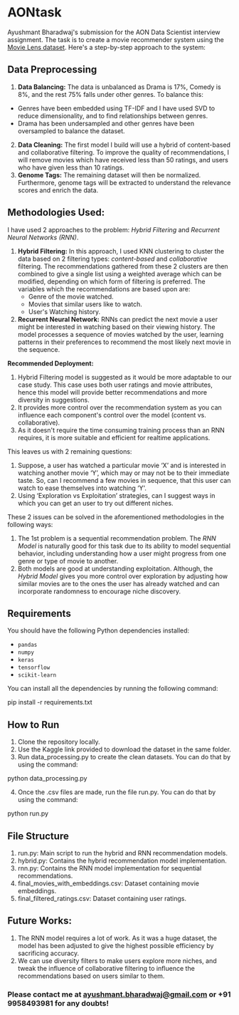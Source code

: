 # AONtask
Ayushmant Bharadwaj's submission for the AON Data Scientist interview assignment. The task is to create a movie recommender system using the [Movie Lens dataset](https://www.kaggle.com/datasets/grouplens/movielens-20m-dataset?resource=download). Here's a step-by-step approach to the system:

## Data Preprocessing

1. **Data Balancing:** The data is unbalanced as Drama is 17%, Comedy is 8%, and the rest 75% falls under other genres. To balance this:
+ Genres have been embedded using TF-IDF and I have used SVD to reduce dimensionality, and to find relationships between genres.
+ Drama has been undersampled and other genres have been oversampled to balance the dataset.
2. **Data Cleaning:** The first model I build will use a hybrid of content-based and collaborative filtering. To improve the quality of recommendations, I will remove movies which have received less than 50 ratings, and users who have given less than 10 ratings.
3. **Genome Tags:** The remaining dataset will then be normalized. Furthermore, genome tags will be extracted to understand the relevance scores and enrich the data.

## Methodologies Used:

I have used 2 approaches to the problem: _Hybrid Filtering_ and _Recurrent Neural Networks (RNN)_.
1. **Hybrid Filtering:** In this approach, I used KNN clustering to cluster the data based on 2 filtering types: _content-based_ and _collaborative_ filtering. The recommendations gathered from these 2 clusters are then combined to give a single list using a weighted average which can be modified, depending on which form of filtering is preferred. The variables which the recommendations are based upon are:
    + Genre of the movie watched.
    + Movies that similar users like to watch.
    + User's Watching history.
2. **Recurrent Neural Network:** RNNs can predict the next movie a user might be interested in watching based on their viewing history. The model processes a sequence of movies watched by the user, learning patterns in their preferences to recommend the most likely next movie in the sequence.

**Recommended Deployment:** 
1. Hybrid Filtering model is suggested as it would be more adaptable to our case study. This case uses both user ratings and movie attributes, hence this model will provide better recommendations and more diversity in suggestions.
2. It provides more control over the recommendation system as you can influence each component's control over the model (content vs. collaborative).
3. As it doesn't require the time consuming training process than an RNN requires, it is more suitable and efficient for realtime applications.

This leaves us with 2 remaining questions:
1. Suppose, a user has watched a particular movie ‘X’ and is interested in watching another movie ‘Y’, which may or may not be to their immediate taste. So, can I recommend a few movies in sequence, that this user can watch to ease themselves into watching ‘Y'.
2. Using ‘Exploration vs Exploitation’ strategies, can I suggest ways in which you can get an user to try out different niches.

These 2 issues can be solved in the aforementioned methodologies in the following ways:
1. The 1st problem is a sequential recommendation problem. The _RNN Model_ is naturally good for this task due to its ability to model sequential behavior, including understanding how a user might progress from one genre or type of movie to another.
2. Both models are good at understanding exploitation. Although, the _Hybrid Model_ gives you more control over exploration by adjusting how similar movies are to the ones the user has already watched and can incorporate randomness to encourage niche discovery.


## Requirements

You should have the following Python dependencies installed:

- `pandas`
- `numpy`
- `keras`
- `tensorflow`
- `scikit-learn`

You can install all the dependencies by running the following command:

pip install -r requirements.txt

## How to Run

1. Clone the repository locally.
2. Use the Kaggle link provided to download the dataset in the same folder.
3. Run data_processing.py to create the clean datasets. You can do that by using the command:

python data_processing.py

4. Once the .csv files are made, run the file run.py. You can do that by using the command:

python run.py

## File Structure
1. run.py: Main script to run the hybrid and RNN recommendation models.
2. hybrid.py: Contains the hybrid recommendation model implementation.
3. rnn.py: Contains the RNN model implementation for sequential recommendations.
4. final_movies_with_embeddings.csv: Dataset containing movie embeddings.
5. final_filtered_ratings.csv: Dataset containing user ratings. 

## Future Works:

1. The RNN model requires a lot of work. As it was a huge dataset, the model has been adjusted to give the highest possible efficiency by sacrificing accuracy.
2. We can use diversity filters to make users explore more niches, and tweak the influence of collaborative filtering to influence the recommendations based on users similar to them.

### Please contact me at ayushmant.bharadwaj@gmail.com or +91 9958493981 for any doubts! 
